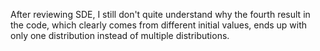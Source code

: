After reviewing SDE, I still don't quite understand why the fourth result in the code, which clearly comes from different initial values, ends up with only one distribution instead of multiple distributions.
